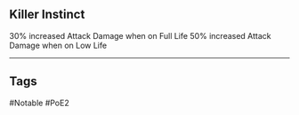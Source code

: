 ## Killer Instinct
30% increased Attack Damage when on Full Life
50% increased Attack Damage when on Low Life

---
## Tags
#Notable
#PoE2
